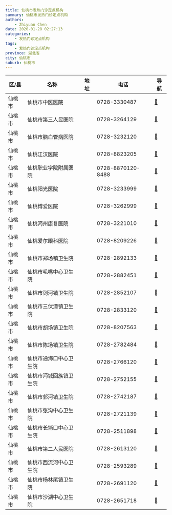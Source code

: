 ```yaml
---
title: 仙桃市发热门诊定点机构
summary: 仙桃市发热门诊定点机构
authors: 
    - Zhiyuan Chen
date: 2020-01-28 02:27:13
categories: 
    - 发热门诊定点机构
tags: 
    - 发热门诊定点机构
province: 湖北省
city: 仙桃市
suburb: 仙桃市
---
```


|  区/县  |  名称  |  地址  |  电话  |  导航  |
|------|-------|------|------|------|
|  仙桃市  |  仙桃市中医医院  |    |  0728-3330487  |  [🧭](https://ditu.amap.com/search?query=仙桃市中医医院)  
|  仙桃市  |  仙桃市第三人民医院  |    |  0728-3264129  |  [🧭](https://ditu.amap.com/search?query=仙桃市第三人民医院)  
|  仙桃市  |  仙桃市脑血管病医院  |    |  0728-3232120  |  [🧭](https://ditu.amap.com/search?query=仙桃市脑血管病医院)  
|  仙桃市  |  仙桃江汉医院  |    |  0728-8823205  |  [🧭](https://ditu.amap.com/search?query=仙桃江汉医院)  
|  仙桃市  |  仙桃职业学院附属医院  |    |  0728-8870120-8488  |  [🧭](https://ditu.amap.com/search?query=仙桃职业学院附属医院)  
|  仙桃市  |  仙桃阳光医院  |    |  0728-3233999  |  [🧭](https://ditu.amap.com/search?query=仙桃阳光医院)  
|  仙桃市  |  仙桃博爱医院  |    |  0728-3262999  |  [🧭](https://ditu.amap.com/search?query=仙桃博爱医院)  
|  仙桃市  |  仙桃沔州康复医院  |    |  0728-3221010  |  [🧭](https://ditu.amap.com/search?query=仙桃沔州康复医院)  
|  仙桃市  |  仙桃爱尔眼科医院  |    |  0728-8209226  |  [🧭](https://ditu.amap.com/search?query=仙桃爱尔眼科医院)  
|  仙桃市  |  仙桃市郑场镇卫生院  |    |  0728-2892133  |  [🧭](https://ditu.amap.com/search?query=仙桃市郑场镇卫生院)  
|  仙桃市  |  仙桃市毛嘴中心卫生院  |    |  0728-2882451  |  [🧭](https://ditu.amap.com/search?query=仙桃市毛嘴中心卫生院)  
|  仙桃市  |  仙桃市剅河镇卫生院  |    |  0728-2852107  |  [🧭](https://ditu.amap.com/search?query=仙桃市剅河镇卫生院)  
|  仙桃市  |  仙桃市三伏潭镇卫生院  |    |  0728-2833120  |  [🧭](https://ditu.amap.com/search?query=仙桃市三伏潭镇卫生院)  
|  仙桃市  |  仙桃市胡场镇卫生院  |    |  0728-8207563  |  [🧭](https://ditu.amap.com/search?query=仙桃市胡场镇卫生院)  
|  仙桃市  |  仙桃市陈场镇卫生院  |    |  0728-2782484  |  [🧭](https://ditu.amap.com/search?query=仙桃市陈场镇卫生院)  
|  仙桃市  |  仙桃市通海口中心卫生院  |    |  0728-2766120  |  [🧭](https://ditu.amap.com/search?query=仙桃市通海口中心卫生院)  
|  仙桃市  |  仙桃市沔城回族镇卫生院  |    |  0728-2752155  |  [🧭](https://ditu.amap.com/search?query=仙桃市沔城回族镇卫生院)  
|  仙桃市  |  仙桃市郭河镇卫生院  |    |  0728-2742187  |  [🧭](https://ditu.amap.com/search?query=仙桃市郭河镇卫生院)  
|  仙桃市  |  仙桃市张沟中心卫生院  |    |  0728-2721139  |  [🧭](https://ditu.amap.com/search?query=仙桃市张沟中心卫生院)  
|  仙桃市  |  仙桃市长埫口中心卫生院  |    |  0728-2511898  |  [🧭](https://ditu.amap.com/search?query=仙桃市长埫口中心卫生院)  
|  仙桃市  |  仙桃市第二人民医院  |    |  0728-2613120  |  [🧭](https://ditu.amap.com/search?query=仙桃市第二人民医院)  
|  仙桃市  |  仙桃市西流河中心卫生院  |    |  0728-2593289  |  [🧭](https://ditu.amap.com/search?query=仙桃市西流河中心卫生院)  
|  仙桃市  |  仙桃市杨林尾镇卫生院  |    |  0728-2691120  |  [🧭](https://ditu.amap.com/search?query=仙桃市杨林尾镇卫生院)  
|  仙桃市  |  仙桃市沙湖中心卫生院  |    |  0728-2651718  |  [🧭](https://ditu.amap.com/search?query=仙桃市沙湖中心卫生院)  

